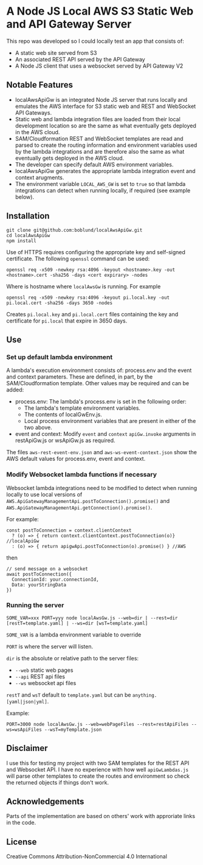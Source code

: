 # A Node JS Local AWS S3 Static Web and API Gateway Server

This repo was developed so I could locally test an app that consists of:
- A static web site served from S3
- An associated REST API served by the API Gateway
- A Node JS client that uses a websocket served by API Gateway V2

## Notable Features

- localAwsApiGw is an integrated Node JS server that runs locally and emulates the AWS interface for S3 static web and REST and WebSocket API Gateways.
- Static web and lambda integration files are loaded from their local development location so are the same as what eventually gets deployed in the AWS cloud.
- SAM/Cloudformation REST and WebSocket templates are read and parsed to create the routing information and environment variables used by the lambda integrations and are therefore also the same as what eventually gets deployed in the AWS cloud.
- The developer can specify default AWS environment variables.
- localAwsApiGw generates the appropriate lambda integration event and context arugments.
- The environment variable ```LOCAL_AWS_GW``` is set to ```true``` so that lambda integrations can detect when running locally, if required (see example below).

## Installation

```
git clone git@github.com:boblund/localAwsApiGw.git
cd localAwsApiGw
npm install
```

Use of HTTPS requires configuring the appropriate key and self-signed certificate. The following ```openssl``` command can be used:

```
openssl req -x509 -newkey rsa:4096 -keyout <hostname>.key -out <hostname>.cert -sha256 -days <cert expirary> -nodes
```

Where <hostname> is hostname where ```localAwsGw``` is running. For example

```
openssl req -x509 -newkey rsa:4096 -keyout pi.local.key -out pi.local.cert -sha256 -days 3650 -nodes
```

Creates ```pi.local.key``` and ```pi.local.cert``` files containing the key and certificate for ```pi.local``` that expire in 3650 days.

## Use

### Set up default lambda environment

A lambda's execution environment consists of: process.env and the event and context parameters. These are defined, in part, by the SAM/Cloudformation template. Other values may be required and can be added:
- process.env: The lambda's process.env is set in the following order:
	- The lambda's template environment variables.
	- The contents of localGwEnv.js.
	- Local process environment variables that are present in either of the two above.
- event and context: Modify ```event``` and ```context``` ```apiGw.invoke``` arguments in restApiGw.js or wsApiGw.js as required.

The files ```aws-rest-event-env.json``` and ```aws-ws-event-context.json``` show the AWS default values for process.env, event and context.

### Modify Websocket lambda functions if necessary

Websocket lambda integrations need to be modified to detect when running locally to use local versions of
```AWS.ApiGatewayManagementApi.postToConnection().promise()``` and ```AWS.ApiGatewayManagementApi.getConnection().promise()```.

For example:
```
const postToConnection = context.clientContext
  ? (o) => { return context.clientContext.postToConnection(o)} //localApiGw
  : (o) => { return apigwApi.postToConnection(o).promise() } //AWS
```

then

```
// send message on a websocket
await postToConnection({
  ConnectionId: your.connectionId,
  Data: yourStringData
})
```

### Running the server

```SOME_VAR=xxx PORT=yyy node localAwsGw.js --web=dir | --rest=dir [restT=template.yaml] | --ws=dir [wsT=template.yaml]```

```SOME_VAR``` is a lambda environment variable to override

```PORT``` is where the server will listen.

```dir``` is the absolute or relative path to the server files:
- ```--web``` static web pages
- ```--api``` REST api files
- ```--ws``` websocket api files

```restT``` and ```wsT``` default to ```template.yaml``` but can be ```anything.[yaml|json|yml]```.

Example:

```
PORT=3000 node localAwsGw.js --web=webPageFiles --rest=restApiFiles --ws=wsApiFiles --wsT=myTemplate.json
```

## Disclaimer

I use this for testing my project with two SAM templates for the REST API and Websocket API. I have no experience with how well ```apiGwLambdas.js``` will parse other templates to create the routes and environment so check the returned objects if things don't work.

## Acknowledgements

Parts of the implementation are based on others' work with approriate links in the code.

## License <a name="license"></a>

Creative Commons Attribution-NonCommercial 4.0 International
